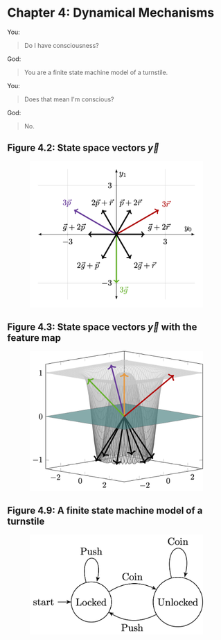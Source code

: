 # Chapter 4: Dynamical Mechanisms
You:
> Do I have consciousness?

God:
> You are a finite state machine model of a turnstile.

You:
> Does that mean I'm conscious?

God:
> No.

## Figure 4.2: State space vectors $\Vec{y}$

<div align="center">
<img src="https://github.com/keith-murray/tikz-thesis-figures/blob/main/Chapter%204/Figure%204.2/Figure_4_2.png" alt="state_space" width="400"></img>
</div>

## Figure 4.3: State space vectors $\Vec{y}$ with the feature map

<div align="center">
<img src="https://github.com/keith-murray/tikz-thesis-figures/blob/main/Chapter%204/Figure%204.3/Figure_4_3.png" alt="feature_map" width="400"></img>
</div>

## Figure 4.9: A finite state machine model of a turnstile

<div align="center">
<img src="https://github.com/keith-murray/tikz-thesis-figures/blob/main/Chapter%204/Figure%204.9/Figure_4_9.png" alt="state_machine" width="400"></img>
</div>
